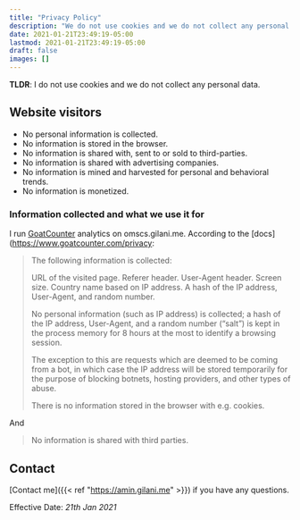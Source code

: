 ```yaml
---
title: "Privacy Policy"
description: "We do not use cookies and we do not collect any personal data."
date: 2021-01-21T23:49:19-05:00
lastmod: 2021-01-21T23:49:19-05:00
draft: false
images: []
---
```


__TLDR__: I do not use cookies and we do not collect any personal data.

## Website visitors

- No personal information is collected.
- No information is stored in the browser.
- No information is shared with, sent to or sold to third-parties.
- No information is shared with advertising companies.
- No information is mined and harvested for personal and behavioral trends.
- No information is monetized.

### Information collected and what we use it for

I run [GoatCounter](https://www.goatcounter.com/) analytics on omscs.gilani.me. According to the [docs](https://www.goatcounter.com/privacy:

>The following information is collected:
>
> URL of the visited page.
> Referer header.
> User-Agent header.
> Screen size.
> Country name based on IP address.
> A hash of the IP address, User-Agent, and random number.
>
>No personal information (such as IP address) is collected; a hash of the IP address, User-Agent, and a random number (“salt”) is kept in the process memory for 8 hours at the most to identify a browsing session.
>
>The exception to this are requests which are deemed to be coming from a bot, in which case the IP address will be stored temporarily for the purpose of blocking botnets, hosting providers, and other types of abuse.
>
>There is no information stored in the browser with e.g. cookies.

And

> No information is shared with third parties.

## Contact

[Contact me]({{< ref "https://amin.gilani.me" >}}) if you have any questions.

Effective Date: _21th Jan 2021_
